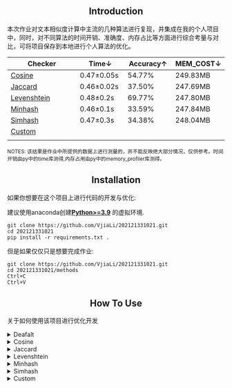 <div align="center">
  
## Introduction

</div>
本次作业对文本相似度计算中主流的几种算法进行复现，并集成在我的个人项目中，同时，对不同算法的时间开销、准确度、内存占比等方面进行综合考量与对比，可将项目保存到本地进行个人算法的优化。

<div align="center">

|  Checker | Time↓ | Accuracy↑ | MEM_COST↓ |
| -------- | ----- | ----- | ----- |
| [Cosine]()    | 0.47±0.05s | 54.77% | 249.83MB |
| [Jaccard]() | 0.46±0.02s | 37.50% | 247.69MB |
| [Levenshtein]()     | 0.48±0.2s | 69.77% | 247.80MB |
| [Minhash]() | 0.46±0.1s  | 33.59% | 247.84MB |
| [Simhash]()  | 0.47±0.3s | 34.38% | 248.04MB |
| [Custom]() |      | | |
|<img width=200/>                                   | <img width=100/> | <img width=100/> | <img width=100/> |
</div>
<sub> NOTES: 该结果是作业中所提供的数据上进行测量的，并不能反映绝大部分情况，仅供参考。时间开销由py中的time库测得,内存占用由py中的memory_profiler库测得。</sub>

<div align="center">

## Installation

</div>
如果你想要在这个项目上进行代码的开发与优化:

建议使用anaconda创建[**Python>=3.9**](https://www.python.org/) 的虚拟环境.

```
git clone https://github.com/VjiaLi/202121331021.git
cd 202121331021
pip install -r requirements.txt .
```

但是如果仅仅只是想要完成作业:

```
git clone https://github.com/VjiaLi/202121331021.git
cd 202121331021/methods
Ctrl+C
Ctrl+V
```

<div align = "center">

## How To Use

</div>

关于如何使用该项目进行优化开发

<details>
<summary>Deafalt</summary>
使用默认的算法完成

```bash
$ python main.py --orig-path your_path --orig-add-path your_path --output your_path
```
</details>

<details>
<summary>Cosine</summary>
使用余弦距离算法完成

```bash
$ python main.py --orig-path your_path --orig-add-path your_path --output your_path --check-method cosine
```
</details>

<details>
<summary>Jaccard</summary>
使用Jaccard算法完成

```bash
$ python main.py --orig-path your_path --orig-add-path your_path --output your_path --check-method jaccard
```
</details>

<details>
<summary>Levenshtein</summary>
使用Levenshtein算法完成

```bash
$ python main.py --orig-path your_path --orig-add-path your_path --output your_path --check-method levenshtein
```
</details>

<details>
<summary>Minhash</summary>
使用Minhash算法完成

```bash
$ python main.py --orig-path your_path --orig-add-path your_path --output your_path --check-method minhash
```
</details>

<details>
<summary>Simhash</summary>
使用Minhash算法完成

```bash
$ python main.py --orig-path your_path --orig-add-path your_path --output your_path --check-method simhash
```
</details>

<details>
<summary>Custom</summary>
使用自定义算法完成

```bash
$ python main.py --orig-path your_path --orig-add-path your_path --output your_path --check-method custom
```
</details>

